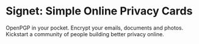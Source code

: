 # Signet: Simple Online Privacy Cards

OpenPGP in your pocket. Encrypt your emails, documents and photos. Kickstart a community of people building better privacy online.
